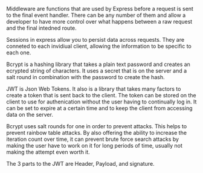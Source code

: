 <!-- Answers to the Short Answer Essay Questions go here -->
Middleware are functions that are used by Express before a request is sent to the final event handler. There can be any number of them and allow a developer to have more control over what happens between a raw request and the final intedned route.

Sessions in express allow you to persist data across requests. They are conneted to each invidiual client, allowing the information to be specific to each one.

Bcrypt is a hashing library that takes a plain text password and creates an ecrypted string of characters. It uses a secret that is on the server and a salt round in combination with the password to create the hash.

JWT is Json Web Tokens. It also is a library that takes many factors to create a token that is sent back to the client. The token can be stored on the client to use for authenication without the user having to continually log in. It can be set to expire at a certain time and to keep the client from accessing data on the server.

Bcrypt uses salt rounds for one in order to prevent attacks. This helps to prevent rainbow table attacks. By also offering the ability to increase the iteration count over time, it can prevent brute force search attacks by making the user have to work on it for long periods of time, usually not making the attempt even worth it. 

The 3 parts to the JWT are Header, Payload, and signature. 